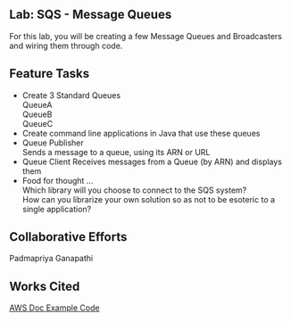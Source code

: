 ## Lab: SQS - Message Queues
For this lab, you will be creating a few Message Queues and Broadcasters and wiring them through code.

## Feature Tasks
* Create 3 Standard Queues  
QueueA  
QueueB  
QueueC  
* Create command line applications in Java that use these queues
* Queue Publisher  
Sends a message to a queue, using its ARN or URL  
* Queue Client
Receives messages from a Queue (by ARN) and displays them  
* Food for thought …  
Which library will you choose to connect to the SQS system?  
How can you librarize your own solution so as not to be esoteric to a single application?

## Collaborative Efforts
Padmapriya Ganapathi

## Works Cited
[AWS Doc Example Code](https://github.com/awsdocs/aws-doc-sdk-examples/blob/master/java/example_code/sqs/src/main/java/aws/example/sqs/SendReceiveMessages.java)